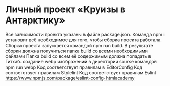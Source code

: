 # Личный проект «Круизы в Антарктику» 
Все зависимости проекта указаны в файле package.json.
Команда npm i установит всё необходимое для того, чтобы сборка проекта работала.
Сборка проекта запускается командой npm run build.
В результате сборки должна получиться папка build со всеми необходимыми файлами
Папка build со всем её содержимым должна попадать в Гитхаб.
создание webp изображений в директории sourse командой npm run webp
Код соответствует правилам в EditorConfig
Код соответствует правилам Stylelint
Код соответствует правилам Eslint https://www.npmjs.com/package/eslint-config-htmlacademy

